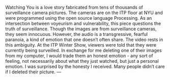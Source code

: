 Watching You is a love story fabricated from tens of thousands of surveillance camera pictures. The cameras are on the ITP floor at NYU and were programmed using the open source language Processing. As an intersection between voyeurism and vulnerability, this piece questions the truth of surveillance. Though the images are from surveillance cameras, they seem innocuous. However, the audio is a transgressive, fearful paranoia, a kind of emotion that one doesn’t often share. The video rests in this ambiguity. At the ITP Winter Show, viewers were told that they were currently being surveilled. In exchange for me deleting one of their images from my computer, I would trade them an honest emotion - any sort of feeling, not necessarily about what they just watched, but just a personal emotion. I was surprised by the honesty I received. Many people didn’t care if I deleted their picture. —
